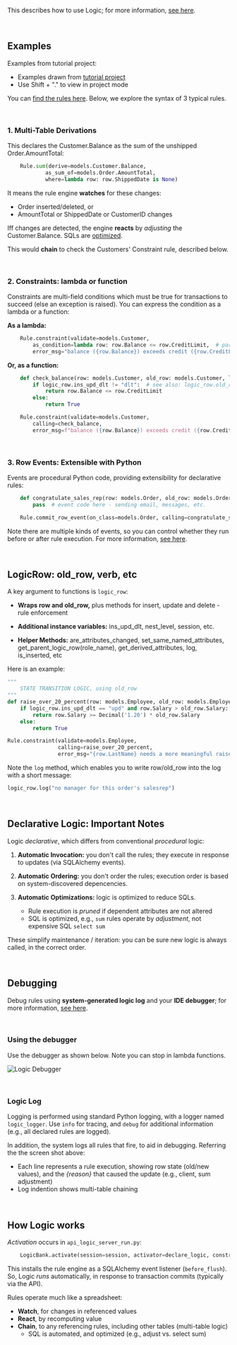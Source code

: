 This describes how to use Logic; for more information, [see here](https://apilogicserver.github.io/Docs/Logic-Why).

&nbsp;

## Examples      
Examples from tutorial project:
* Examples drawn from [tutorial project](https://github.com/ApiLogicServer/demo/blob/main/logic/declare_logic.py)
* Use Shift + "." to view in project mode

You can [find the rules here](https://apilogicserver.github.io/Docs/Logic).  Below, we explore the syntax of 3 typical rules.

&nbsp;

### 1. Multi-Table Derivations

This declares the Customer.Balance as the sum of the unshipped Order.AmountTotal:

```python
    Rule.sum(derive=models.Customer.Balance,
            as_sum_of=models.Order.AmountTotal,
            where=lambda row: row.ShippedDate is None)
```
It means the rule engine **watches** for these changes:
* Order inserted/deleted, or
* AmountTotal or ShippedDate or CustomerID changes

Iff changes are detected, the engine **reacts** by *adjusting* the Customer.Balance.  SQLs are [optimized](#declarative-logic-important-notes).

This would **chain** to check the Customers' Constraint rule, described below.

&nbsp;

### 2. Constraints: lambda or function

Constraints are multi-field conditions which must be true for transactions to succeed (else an exception is raised).  You can express the condition as a lambda or a function:

**As a lambda:**
```python
    Rule.constraint(validate=models.Customer,
        as_condition=lambda row: row.Balance <= row.CreditLimit,  # parent references are supported
        error_msg="balance ({row.Balance}) exceeds credit ({row.CreditLimit})")
```

**Or, as a function:**
```python
    def check_balance(row: models.Customer, old_row: models.Customer, logic_row: LogicRow):
        if logic_row.ins_upd_dlt != "dlt":  # see also: logic_row.old_row
            return row.Balance <= row.CreditLimit
        else:
            return True

    Rule.constraint(validate=models.Customer,
        calling=check_balance,
        error_msg=f"balance ({row.Balance}) exceeds credit ({row.CreditLimit})")
```

&nbsp;

### 3. Row Events: Extensible with Python

Events are procedural Python code, providing extensibility for declarative rules:
```python
    def congratulate_sales_rep(row: models.Order, old_row: models.Order, logic_row: LogicRow):
        pass  # event code here - sending email, messages, etc.

    Rule.commit_row_event(on_class=models.Order, calling=congratulate_sales_rep)
```
Note there are multiple kinds of events, so you can control whether they run before or after rule execution.  For more information, [see here](https://apilogicserver.github.io/Docs/Logic-Type-Constraint).

&nbsp;

## LogicRow: old_row, verb, etc

A key argument to functions is `logic_row`:

* **Wraps row and old_row,** plus methods for insert, update and delete - rule enforcement

* **Additional instance variables:** ins_upd_dlt, nest_level, session, etc.

* **Helper Methods:** are_attributes_changed, set_same_named_attributes, get_parent_logic_row(role_name), get_derived_attributes, log, is_inserted, etc

Here is an example:

```python
"""
    STATE TRANSITION LOGIC, using old_row
"""
def raise_over_20_percent(row: models.Employee, old_row: models.Employee, logic_row: LogicRow):
    if logic_row.ins_upd_dlt == "upd" and row.Salary > old_row.Salary:
        return row.Salary >= Decimal('1.20') * old_row.Salary
    else:
        return True

Rule.constraint(validate=models.Employee,
                calling=raise_over_20_percent,
                error_msg="{row.LastName} needs a more meaningful raise")
```

Note the `log` method, which enables you to write row/old_row into the log with a short message:

```python
logic_row.log("no manager for this order's salesrep")
```

&nbsp;

## Declarative Logic: Important Notes

Logic *declarative*, which differs from conventional *procedural* logic:

1. **Automatic Invocation:** you don't call the rules; they execute in response to updates (via SQLAlchemy events).

2. **Automatic Ordering:** you don't order the rules; execution order is based on system-discovered depencencies.

3. **Automatic Optimizations:** logic is optimized to reduce SQLs.

    * Rule execution is *pruned* if dependent attributes are not altered
    * SQL is optimized, e.g., `sum` rules operate by *adjustment*, not expensive SQL `select sum`

These simplify maintenance / iteration: you can be sure new logic is always called, in the correct order.

&nbsp;

## Debugging

Debug rules using **system-generated logic log** and your **IDE debugger**; for more information, [see here](https://apilogicserver.github.io/Docs/Logic-Use).

&nbsp;

### Using the debugger

Use the debugger as shown below.  Note you can stop in lambda functions.

![Logic Debugger](https://apilogicserver.github.io/Docs/images/logic/logic-debug.png)

&nbsp;

### Logic Log

Logging is performed using standard Python logging, with a logger named `logic_logger`.  Use `info` for tracing, and `debug` for additional information (e.g., all declared rules are logged).

In addition, the system logs all rules that fire, to aid in debugging.  Referring the the screen shot above:

*   Each line represents a rule execution, showing row state (old/new values), and the _{reason}_ that caused the update (e.g., client, sum adjustment)
*   Log indention shows multi-table chaining

&nbsp;

## How Logic works

*Activation* occurs in `api_logic_server_run.py`:
```python
    LogicBank.activate(session=session, activator=declare_logic, constraint_event=constraint_handler)
```

This installs the rule engine as a SQLAlchemy event listener (`before_flush`).  So, Logic *runs* automatically, in response to transaction commits (typically via the API).

Rules operate much like a spreadsheet:

* **Watch**, for changes in referenced values
* **React**, by recomputing value
* **Chain**, to any referencing rules, including other tables (multi-table logic)
    * SQL is automated, and optimized (e.g., adjust vs. select sum)
